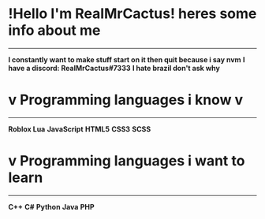 # !Hello I'm RealMrCactus! heres some info about me
---

**I constantly want to make stuff start on it then quit because i say nvm**
**I have a discord: RealMrCactus#7333**
**I hate brazil don't ask why**


# v Programming languages i know v
---

**Roblox Lua**
**JavaScript**
**HTML5**
**CSS3**
**SCSS**

# v Programming languages i want to learn
---

**C++**
**C#**
**Python**
**Java**
**PHP**
